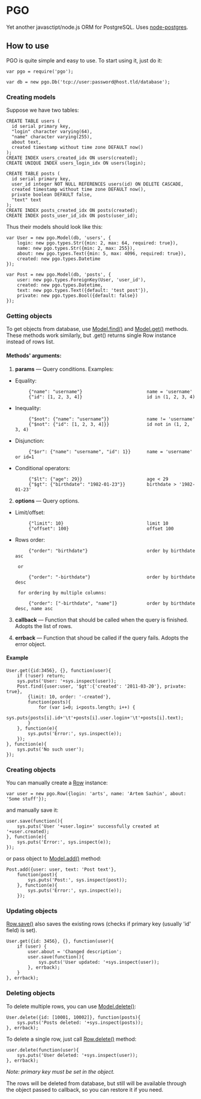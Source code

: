 # PGO

Yet another javasctipt/node.js ORM for PostgreSQL.
Uses [node-postgres](https://github.com/brianc/node-postgres).

## How to use

PGO is quite simple and easy to use. To start using it, just do it:

    var pgo = require('pgo');

    var db = new pgo.Db('tcp://user:password@host.tld/database');

### Creating models

Suppose we have two tables:

    CREATE TABLE users (
      id serial primary key,
      "login" character varying(64),
      "name" character varying(255),
      about text,
      created timestamp without time zone DEFAULT now()
    );
    CREATE INDEX users_created_idx ON users(created);
    CREATE UNIQUE INDEX users_login_idx ON users(login);

    CREATE TABLE posts (
      id serial primary key,
      user_id integer NOT NULL REFERENCES users(id) ON DELETE CASCADE,
      created timestamp without time zone DEFAULT now(),
      private boolean DEFAULT false,
      "text" text
    );
    CREATE INDEX posts_created_idx ON posts(created);
    CREATE INDEX posts_user_id_idx ON posts(user_id);

Thus their models should look like this:

    var User = new pgo.Model(db, 'users', {
        login: new pgo.types.Str({min: 2, max: 64, required: true}),
        name: new pgo.types.Str({min: 2, max: 255}),
        about: new pgo.types.Text({min: 5, max: 4096, required: true}),
        created: new pgo.types.Datetime
    });

    var Post = new pgo.Model(db, 'posts', {
        user: new pgo.types.ForeignKey(User, 'user_id'),
        created: new pgo.types.Datetime,
        text: new pgo.types.Text({default: 'test post'}),
        private: new pgo.types.Bool({default: false})
    });

### Getting objects

To get objects from database, use [Model.find()](https://github.com/artss/pgo/blob/master/lib/model.js#L107)
and [Model.get()](https://github.com/artss/pgo/blob/master/lib/model.js#L193) methods.
These methods work similarly, but .get() returns single Row instance instead of rows list.

#### Methods' arguments:

1. **params** — Query conditions. Examples:

 * Equality:

            {"name": "username"}                        name = 'username'
            {"id": [1, 2, 3, 4]}                        id in (1, 2, 3, 4)

 * Inequality:

            {"$not": {"name": "username"}}              name != 'username'
            {"$not": {"id": [1, 2, 3, 4]}}              id not in (1, 2, 3, 4)

 * Disjunction:

            {"$or": {"name": "username", "id": 1}}      name = 'username' or id=1

 * Conditional operators:

            {"$lt": {"age": 29}}                        age < 29
            {"$gt": {"birthdate": "1982-01-23"}}        birthdate > '1982-01-23'

2. **options** — Query options.

 * Limit/offset:

            {"limit": 10}                               limit 10
            {"offset": 100}                             offset 100

 * Rows order:

            {"order": "birthdate"}                      order by birthdate asc

        or

            {"order": "-birthdate"}                     order by birthdate desc

        for ordering by multiple columns:

            {"order": ["-birthdate", "name"]}           order by birthdate desc, name asc

3. **callback** — Function that should be called when the query is finished. Adopts the list of rows.

4. **errback** — Function that shoud be called if the query fails. Adopts the error object.

#### Example

    User.get({id:3456}, {}, function(user){
        if (!user) return;
        sys.puts('User: '+sys.inspect(user));
        Post.find({user:user, '$gt':{'created': '2011-03-20'}, private: true},
            {limit: 10, order: '-created'},
            function(posts){
                for (var i=0; i<posts.length; i++) {
                    sys.puts(posts[i].id+'\t'+posts[i].user.login+'\t'+posts[i].text);
            }
        }, function(e){
            sys.puts('Error:', sys.inspect(e));
        });
    }, function(e){
        sys.puts('No such user');
    });

### Creating objects

You can manually create a [Row](https://github.com/artss/pgo/blob/master/lib/row.js) instance:

    var user = new pgo.Row({login: 'arts', name: 'Artem Sazhin', about: 'Some stuff'});

and manually save it:

    user.save(function(){
        sys.puts('User '+user.login+' successfully created at '+user.created);
    }, function(e){
        sys.puts('Error:', sys.inspect(e));
    });

or pass object to [Model.add()](https://github.com/artss/pgo/blob/master/lib/model.js#L207) method:

    Post.add({user: user, text: 'Post text'},
        function(post){
            sys.puts('Post:', sys.inspect(post));
        }, function(e){
            sys.puts('Error:', sys.inspect(e));
        });

### Updating objects

[Row.save()](https://github.com/artss/pgo/blob/master/lib/row.js#L26)
also saves the existing rows (checks if primary key (usually 'id' field) is set).

    User.get({id: 3456}, {}, function(user){
        if (user) {
            user.about = 'Changed description';
            user.save(function(){
                sys.puts('User updated: '+sys.inspect(user));
            }, errback);
        }
    }, errback);

### Deleting objects

To delete multiple rows, you can use [Model.delete()](https://github.com/artss/pgo/blob/master/lib/model.js#L222):

    User.delete({id: [10001, 10002]}, function(posts){
        sys.puts('Posts deleted: '+sys.inspect(posts));
    }, errback);

To delete a single row, just call [Row.delete()](https://github.com/artss/pgo/blob/master/lib/row.js#L116) method:

    user.delete(function(user){
        sys.puts('User deleted: '+sys.inspect(user));
    }, errback);

*Note: primary key must be set in the object.*

The rows will be deleted from database, but still will be available through the object passed to callback,
so you can restore it if you need.

